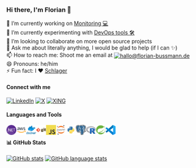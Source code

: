 ### Hi there, I'm Florian 👋

🔭 I’m currently working on [Monitoring 💻](https://github.com/topics/monitoring) <br />
🌱 I’m currently experimenting with [DevOps tools 🛠](https://github.com/collections/devops-tools) <br />
👯 I’m looking to collaborate on more open source projects <br />
💬 Ask me about literally anything, I would be glad to help (if I can ✨) <br />
📫 How to reach me: Shoot me an email at <a href="mailto:hallo@florian-bussmann.de"><img src="https://img.shields.io/static/v1?label=%F0%9F%92%8C&message=hallo@florian-bussmann.de&labelColor=lightgrey&height=30&color=0072c6" alt="hallo@florian-bussmann.de" valign="middle"></a> <br />
😄 Pronouns: he/him <br />
⚡ Fun fact: I ❤ [Schlager](https://www.youtube.com/watch?v=pJzsFH5-mac)

#### Connect with me

[![LinkedIn](https://avatars.githubusercontent.com/u/357098?s=26&v=4)](https://de.linkedin.com/in/florian-bussmann)
[![X](https://avatars.githubusercontent.com/u/50278?s=26&v=4)](https://x.com/florianbussmann)
[![XING](https://avatars.githubusercontent.com/u/27901?s=26&v=4)](https://www.xing.com/profile/Florian_Bussmann2)

#### Languages and Tools

<img align="left" alt=".NET" width="26px" src="https://raw.githubusercontent.com/github/explore/a92591a79a4ce31660058d7ccc66c79266931f61/topics/dotnet/dotnet.png" />
<img align="left" alt="AWS" width="26px" src="https://raw.githubusercontent.com/github/explore/80688e429a7d4ef2fca1e82350fe8e3517d3494d/topics/aws/aws.png" />
<img align="left" alt="Docker" width="26px" src="https://raw.githubusercontent.com/github/explore/80688e429a7d4ef2fca1e82350fe8e3517d3494d/topics/docker/docker.png" />
<img align="left" alt="Git" width="26px" src="https://raw.githubusercontent.com/github/explore/80688e429a7d4ef2fca1e82350fe8e3517d3494d/topics/git/git.png" />
<img align="left" alt="Javascript" width="26px" src="https://raw.githubusercontent.com/github/explore/80688e429a7d4ef2fca1e82350fe8e3517d3494d/topics/javascript/javascript.png" />
<img align="left" alt="Jupyter Notebook" width="26px" src="https://raw.githubusercontent.com/github/explore/80688e429a7d4ef2fca1e82350fe8e3517d3494d/topics/jupyter-notebook/jupyter-notebook.png" />
<img align="left" alt="Python" width="26px" src="https://raw.githubusercontent.com/github/explore/80688e429a7d4ef2fca1e82350fe8e3517d3494d/topics/python/python.png" />
<img align="left" alt="PostgreSQL" width="26px" src="https://raw.githubusercontent.com/github/explore/80688e429a7d4ef2fca1e82350fe8e3517d3494d/topics/postgresql/postgresql.png" />
<img align="left" alt="R" width="26px" src="https://raw.githubusercontent.com/github/explore/80688e429a7d4ef2fca1e82350fe8e3517d3494d/topics/r/r.png" />
<img align="left" alt="Spring Boot" width="26px" src="https://raw.githubusercontent.com/github/explore/80688e429a7d4ef2fca1e82350fe8e3517d3494d/topics/spring-boot/spring-boot.png" />
<img align="left" alt="Visual Studio Code" width="26px" src="https://raw.githubusercontent.com/github/explore/80688e429a7d4ef2fca1e82350fe8e3517d3494d/topics/visual-studio-code/visual-studio-code.png" />

<br/>

#### 📊 GitHub Stats

[![GitHub stats](https://github-readme-stats.vercel.app/api?username=florianbussmann&hide=stars&hide_title=true&include_all_commits=true&show_icons=true&count_private=true&theme=default)](https://github.com/anuraghazra/github-readme-stats)
[![GitHub language stats](https://github-readme-stats.vercel.app/api/top-langs/?username=florianbussmann&layout=compact&langs_count=4&theme=default)](https://github.com/anuraghazra/github-readme-stats)
